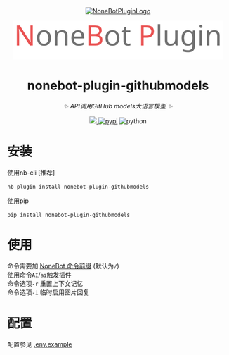 <!-- markdownlint-disable MD033 MD036 MD041 -->

<div align="center">

<a href="https://v2.nonebot.dev/store">
  <img src="https://raw.githubusercontent.com/A-kirami/nonebot-plugin-template/resources/nbp_logo.png" width="180" height="180" alt="NoneBotPluginLogo">
</a>

<p>
  <img src="https://raw.githubusercontent.com/lgc-NB2Dev/readme/main/template/plugin.svg" alt="NoneBotPluginText">
</p>

# nonebot-plugin-githubmodels

_✨ API调用GitHub models大语言模型 ✨_

<a href ="https://raw.githubusercontent.com/lyqgzbl/nonebot-plugin-githubmodels/refs/heads/main/LICENSE"><img src="https://img.shields.io/pypi/l/nonebot-plugin-githubmodels"> </a>
<a href="https://pypi.python.org/pypi/nonebot-plugin-githubmodels"> <img src="https://img.shields.io/pypi/v/nonebot-plugin-githubmodels.svg" alt="pypi"></a> 
<img src="https://img.shields.io/badge/python-3.8+-blue.svg" alt="python">

</div>

# 安装
使用nb-cli [推荐]
```shell
nb plugin install nonebot-plugin-githubmodels
```
使用pip
```shell
pip install nonebot-plugin-githubmodels
```

# 使用
命令需要加 [NoneBot 命令前缀](https://nonebot.dev/docs/appendices/config#command-start-和-command-separator) (默认为`/`)  
使用命令`AI`/`ai`触发插件  
命令选项`-r` 重置上下文记忆  
命令选项`-i` 临时启用图片回复  

# 配置

配置参见 [.env.example](https://github.com/lyqgzbl/nonebot-plugin-githubmodels/blob/main/.env.example)
